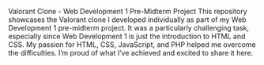 Valorant Clone - Web Development 1 Pre-Midterm Project
This repository showcases the Valorant clone I developed individually as part of my Web Development 1 pre-midterm project. It was a particularly challenging task, especially since Web Development 1 is just the introduction to HTML and CSS. My passion for HTML, CSS, JavaScript, and PHP helped me overcome the difficulties. I’m proud of what I’ve achieved and excited to share it here.